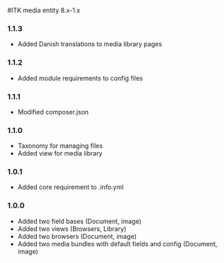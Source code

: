 #ITK media entity 8.x-1.x

### 1.1.3
- Added Danish translations to media library pages

### 1.1.2
- Added module requirements to config files

### 1.1.1
- Modified composer.json

### 1.1.0
- Taxonomy for managing files
- Added view for media library

### 1.0.1
- Added core requirement to .info.yml

### 1.0.0
- Added two field bases (Document, image)
- Added two views (Browsers, Library)
- Added two browsers (Document, image)
- Added two media bundles with default fields and config (Document, image)
